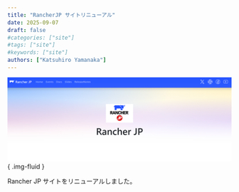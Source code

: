```yaml
---
title: "RancherJP サイトリニューアル"
date: 2025-09-07
draft: false
#categories: ["site"]
#tags: ["site"]
#keywords: ["site"]
authors: ["Katsuhiro Yamanaka"]
---
```


![Rancher JP サイトリニューアル](site.png)
{ .img-fluid }

Rancher JP サイトをリニューアルしました。
